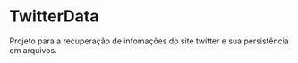 TwitterData
===========

Projeto para a recuperação de infomações do site twitter e sua persistência em arquivos.
